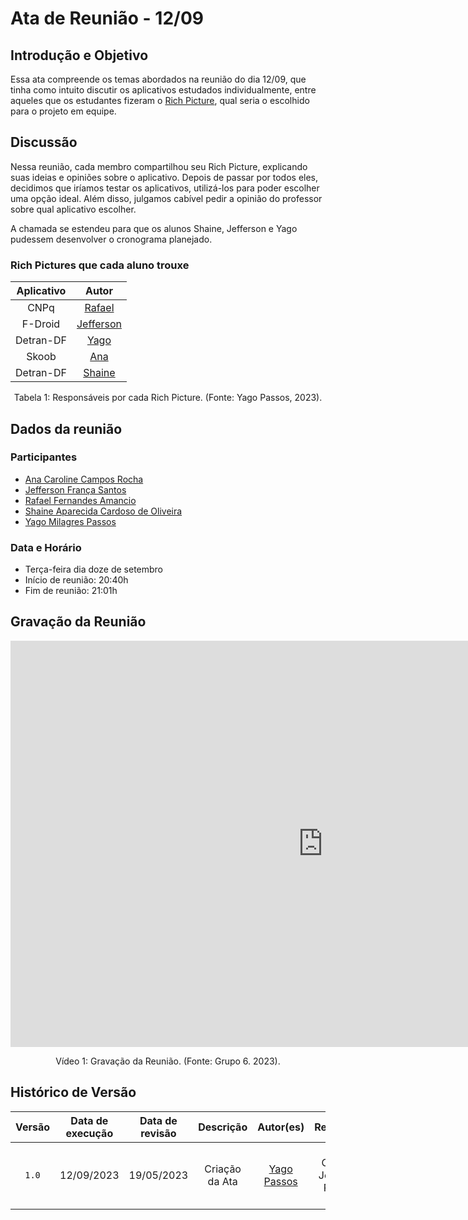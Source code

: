# Ata de Reunião - 12/09

## Introdução e Objetivo
Essa ata compreende os temas abordados na reunião do dia 12/09, que tinha como intuito discutir os aplicativos estudados individualmente, entre aqueles que os estudantes fizeram o [Rich Picture](https://requisitos-de-software.github.io/2023.2-Skoob/planejamento/lista_de_aplicativos/), qual seria o escolhido para o projeto em equipe.

## Discussão
Nessa reunião, cada membro compartilhou seu Rich Picture, explicando suas ideias e opiniões sobre o aplicativo. Depois de passar por todos eles, decidimos que iríamos testar os aplicativos, utilizá-los para poder escolher uma opção ideal. Além disso, julgamos cabível pedir a opinião do professor sobre qual aplicativo escolher.

A chamada se estendeu para que os alunos Shaine, Jefferson e Yago pudessem desenvolver o cronograma planejado.

### Rich Pictures que cada aluno trouxe

| Aplicativo | Autor |
| :-------: |  :-------: |
|    CNPq   | [Rafael](https://github.com/Rafael-gc) | 
|  F-Droid  | [Jefferson](https://github.com/Frans6 )|
| Detran-DF | [Yago](https://github.com/yagompassos) | 
|   Skoob   | [Ana](https://github.com/anaaroch)     |
| Detran-DF | [Shaine](https://github.com/shaineOliveira)|

<div style="text-align: center">
<p> Tabela 1: Responsáveis por cada Rich Picture. (Fonte: Yago Passos, 2023).</p>
</div>

## Dados da reunião
### Participantes
- [Ana Caroline Campos Rocha](https://github.com/anaaroch)
- [Jefferson França Santos](https://github.com/Frans6)
- [Rafael Fernandes Amancio](https://github.com/Rafael-gc)
- [Shaine Aparecida Cardoso de Oliveira](https://github.com/shaineOliveira)
- [Yago Milagres Passos](https://github.com/yagompassos)

### Data e Horário
- Terça-feira dia doze de setembro
- Início de reunião: 20:40h
- Fim de reunião: 21:01h

## Gravação da Reunião

<iframe width="1000vw" height="650vh" src="https://www.youtube.com/embed/Vmhu8fMmJvw" title="Reunião 1" frameborder="0" allow="accelerometer; autoplay; clipboard-write; encrypted-media; gyroscope; picture-in-picture" allowfullscreen=""></iframe>

<div style="text-align: center">
<p> Vídeo 1: Gravação da Reunião. (Fonte: Grupo 6. 2023).</p>
</div>


## Histórico de Versão

| Versão | Data de execução | Data de revisão |             Descrição             |                      Autor(es)                       |                     Revisor(es)                      |
| :----: | :--------------: | :-------------: | :-------------------------------: | :--------------------------------------------------: | :--------------------------------------------------: |
| `1.0`  |    12/09/2023    |   19/05/2023    | Criação da Ata |   [Yago Passos](https://github.com/yagompassos)    | Ana Caroline, Jefferson, Rafael e Shaíne |
